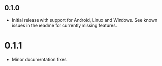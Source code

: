 ## 0.1.0

- Initial release with support for Android, Linux and Windows. See known issues in the readme for currently missing features.

# 0.1.1

- Minor documentation fixes
